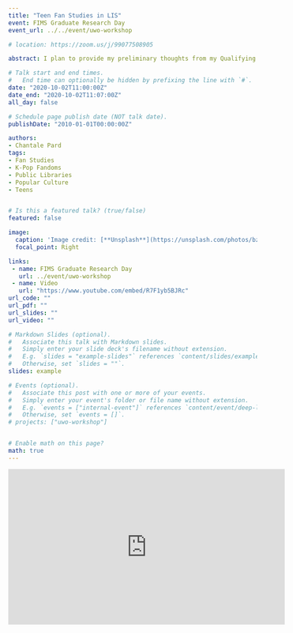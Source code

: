 ```yaml
---
title: "Teen Fan Studies in LIS"
event: FIMS Graduate Research Day
event_url: ../../event/uwo-workshop

# location: https://zoom.us/j/99077508905

abstract: I plan to provide my preliminary thoughts from my Qualifying Exams reading list, where I'm reading about Teen K-Pop Fandoms and the gap this research area can fill in the body of LIS Fan Studies literature. I'll also be looking at how this ties in to LIS through the notion of public libraries as "Arbiters of Taste".

# Talk start and end times.
#   End time can optionally be hidden by prefixing the line with `#`.
date: "2020-10-02T11:00:00Z"
date_end: "2020-10-02T11:07:00Z"
all_day: false

# Schedule page publish date (NOT talk date).
publishDate: "2010-01-01T00:00:00Z"

authors:
- Chantale Pard
tags: 
- Fan Studies
- K-Pop Fandoms
- Public Libraries
- Popular Culture
- Teens


# Is this a featured talk? (true/false)
featured: false

image:
  caption: 'Image credit: [**Unsplash**](https://unsplash.com/photos/bzdhc5b3Bxs)'
  focal_point: Right

links:
 - name: FIMS Graduate Research Day
   url: ../event/uwo-workshop
 - name: Video
   url: "https://www.youtube.com/embed/R7F1yb5BJRc"
url_code: ""
url_pdf: ""
url_slides: ""
url_video: ""

# Markdown Slides (optional).
#   Associate this talk with Markdown slides.
#   Simply enter your slide deck's filename without extension.
#   E.g. `slides = "example-slides"` references `content/slides/example-slides.md`.
#   Otherwise, set `slides = ""`.
slides: example

# Events (optional).
#   Associate this post with one or more of your events.
#   Simply enter your event's folder or file name without extension.
#   E.g. `events = ["internal-event"]` references `content/event/deep-learning/index.md`.
#   Otherwise, set `events = []`.
# projects: ["uwo-workshop"]


# Enable math on this page?
math: true
---
```


<iframe width="560" height="315" src="https://www.youtube.com/embed/R7F1yb5BJRc" frameborder="0" allow="accelerometer; autoplay; clipboard-write; encrypted-media; gyroscope; picture-in-picture" allowfullscreen></iframe>
